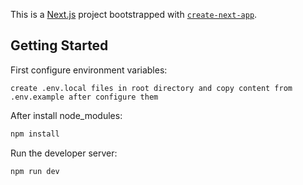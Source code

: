This is a [Next.js](https://nextjs.org/) project bootstrapped with [`create-next-app`](https://github.com/vercel/next.js/tree/canary/packages/create-next-app).

## Getting Started

First configure environment variables:

```
create .env.local files in root directory and copy content from .env.example after configure them

```

After install node_modules:

```bash
npm install
```

Run the developer server:

```bash
npm run dev
```
